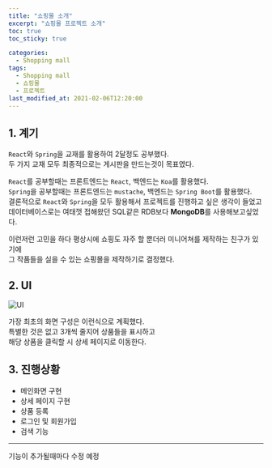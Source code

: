 ```yaml
---
title: "쇼핑몰 소개"
excerpt: "쇼핑몰 프로젝트 소개"
toc: true
toc_sticky: true

categories:
  - Shopping mall
tags:
  - Shopping mall
  - 쇼핑몰
  - 프로젝트
last_modified_at: 2021-02-06T12:20:00
---
```


## 1. 계기

`React`와 `Spring`을 교재를 활용하여 2달정도 공부했다.   
두 가지 교재 모두 최종적으로는 게시판을 만드는것이 목표였다.      

`React`를 공부할때는 프론트엔드는 `React`, 백엔드는 `Koa`를 활용했다.   
`Spring`을 공부할때는 프론트엔드는 `mustache`, 백엔드는 `Spring Boot`를 활용했다.   
결론적으로 `React`와 `Spring`을 모두 활용해서 프로젝트를 진행하고 싶은 생각이 들었고   
데이터베이스로는 여태껏 접해왔던 SQL같은 RDB보다 **MongoDB**를 사용해보고싶었다.      

이런저런 고민을 하다 평상시에 쇼핑도 자주 할 뿐더러 미니어쳐를 제작하는 친구가 있기에   
그 작품들을 실을 수 있는 쇼핑몰을 제작하기로 결정했다.      

## 2. UI

   
![UI]({{url}}/assets/image/UI.jpg)
   
가장 최초의 화면 구성은 이런식으로 계획했다.   
특별한 것은 없고 3개씩 줄지어 상품들을 표시하고   
해당 상품을 클릭할 시 상세 페이지로 이동한다.      

## 3. 진행상황

   
+ 메인화면 구현   
+ 상세 페이지 구현   
+ 상품 등록   
+ 로그인 및 회원가입   
+ 검색 기능   

***
기능이 추가될때마다 수정 예정
